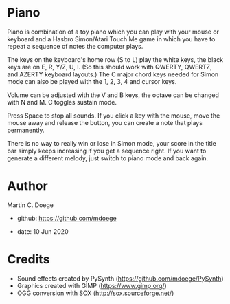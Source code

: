 # Piano

Piano is combination of a toy piano which you can play with your mouse or keyboard and a Hasbro Simon/Atari Touch Me
game in which you have to repeat a sequence of notes the computer plays.

The keys on the keyboard's home row (S to L) play the white keys, the black keys are on E, R, Y/Z, U, I.
(So this should work with QWERTY, QWERTZ, and AZERTY keyboard layouts.)
The C major chord keys needed for Simon mode can also be played with the 1, 2, 3, 4 and cursor keys.

Volume can be adjusted with the V and B keys, the octave can be changed with N and M. C toggles sustain mode.

Press Space to stop all sounds. If you click a key with the mouse, move the mouse away and release the button,
you can create a note that plays permanently.

There is no way to really win or lose in Simon mode, your score in the title bar simply keeps increasing
if you get a sequence right. If you want to generate a different melody, just switch to piano mode and back again.

# Author

Martin C. Doege

+ github: https://github.com/mdoege

+ date: 10 Jun 2020

# Credits

* Sound effects created by PySynth (https://github.com/mdoege/PySynth)
* Graphics created with GIMP (https://www.gimp.org/)
* OGG conversion with SOX (http://sox.sourceforge.net/)
